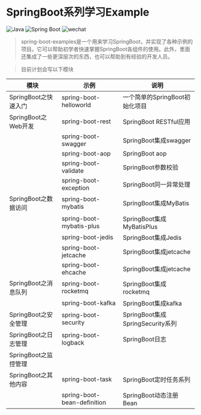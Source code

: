 # SpringBoot系列学习Example
![Java](https://img.shields.io/badge/JDK-1.8-green.svg)
![Spring Boot](https://img.shields.io/badge/Spring%20Boot-2.0.9.RELEASE-brightgreen.svg)
![wechat](https://img.shields.io/badge/公众号-秃头小兄弟-success.svg)

> spring-boot-examples是一个用来学习SpringBoot，并实现了各种示例的项目。它可以帮助初学者快速掌握SpringBoot各组件的使用。此外，里面还集成了一些更深层次的东西，也可以帮助到有经验的开发人员。

> 目前计划会写以下模块

| 模块                 | 示例                        | 说明                             |
| -------------------- | --------------------------- | -------------------------------- |
| SpringBoot之快速入门 | spring-boot-helloworld      | 一个简单的SpringBoot初始化项目   |
| SpringBoot之Web开发  | spring-boot-rest            | SpringBoot RESTful应用           |
|                      | spring-boot-swagger         | SpringBoot集成swagger            |
|                      | spring-boot-aop             | SpringBoot aop                   |
|                      | spring-boot-validate        | SpringBoot参数校验               |
|                      | spring-boot-exception       | SpringBoot同一异常处理           |
| SpringBoot之数据访问 | spring-boot-mybatis         | SpringBoot集成MyBatis            |
|                      | spring-boot-mybatis-plus    | SpringBoot集成MyBatisPlus        |
|                      | spring-boot-jedis           | SpringBoot集成Jedis              |
|                      | spring-boot-jetcache        | SpringBoot集成jetcache           |
|                      | spring-boot-ehcache         | SpringBoot集成jetcache           |
| SpringBoot之消息队列 | spring-boot-rocketmq        | SpringBoot集成rocketmq           |
|                      | spring-boot-kafka           | SpringBoot集成kafka              |
| SpringBoot之安全管理 | spring-boot-security        | SpringBoot集成SpringSecurity系列 |
| SpringBoot之日志管理 | spring-boot-logback         | SpringBoot日志                   |
| SpringBoot之监控管理 |                             |                                  |
| SpringBoot之其他内容 | spring-boot-task            | SpringBoot定时任务系列           |
|                      | spring-boot-bean-definition | SpringBoot动态注册Bean           |